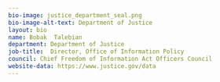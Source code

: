 ```yaml
---
bio-image: justice_department_seal.png
bio-image-alt-text: Department of Justice
layout: bio
name: Bobak  Talebian
department: Department of Justice
job-title:  Director, Office of Information Policy
council: Chief Freedom of Information Act Officers Council
website-data: https://www.justice.gov/data
---
```

